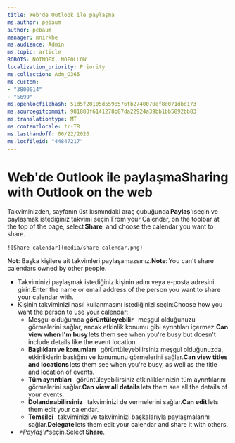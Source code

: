 ```yaml
---
title: Web'de Outlook ile paylaşma
ms.author: pebaum
author: pebaum
manager: mnirkhe
ms.audience: Admin
ms.topic: article
ROBOTS: NOINDEX, NOFOLLOW
localization_priority: Priority
ms.collection: Adm_O365
ms.custom:
- "3800014"
- "5699"
ms.openlocfilehash: 51d5f20105d5598576fb2740070ef8d071dbd173
ms.sourcegitcommit: 981880f6141278b87da22924a39bb1bb5892bb83
ms.translationtype: MT
ms.contentlocale: tr-TR
ms.lasthandoff: 06/22/2020
ms.locfileid: "44847217"
---
```

# <a name="sharing-with-outlook-on-the-web"></a><span data-ttu-id="ecc7d-102">Web'de Outlook ile paylaşma</span><span class="sxs-lookup"><span data-stu-id="ecc7d-102">Sharing with Outlook on the web</span></span>

<span data-ttu-id="ecc7d-103">Takviminizden, sayfanın üst kısmındaki araç çubuğunda **Paylaş'ı**seçin ve paylaşmak istediğiniz takvimi seçin.</span><span class="sxs-lookup"><span data-stu-id="ecc7d-103">From your Calendar, on the toolbar at the top of the page, select **Share**, and choose the calendar you want to share.</span></span>

    ![Share calendar](media/share-calendar.png)

<span data-ttu-id="ecc7d-104">**Not**: Başka kişilere ait takvimleri paylaşamazsınız.</span><span class="sxs-lookup"><span data-stu-id="ecc7d-104">**Note**: You can't share calendars owned by other people.</span></span>

- <span data-ttu-id="ecc7d-105">Takviminizi paylaşmak istediğiniz kişinin adını veya e-posta adresini girin.</span><span class="sxs-lookup"><span data-stu-id="ecc7d-105">Enter the name or email address of the person you want to share your calendar with.</span></span>
- <span data-ttu-id="ecc7d-106">Kişinin takviminizi nasıl kullanmasını istediğinizi seçin:</span><span class="sxs-lookup"><span data-stu-id="ecc7d-106">Choose how you want the person to use your calendar:</span></span>
    - <span data-ttu-id="ecc7d-107">Meşgul olduğumda **görüntüleyebilir**   meşgul olduğunuzu görmelerini sağlar, ancak etkinlik konumu gibi ayrıntıları içermez.</span><span class="sxs-lookup"><span data-stu-id="ecc7d-107">**Can view when I'm busy** lets them see when you're busy but doesn't include details like the event location.</span></span>
    - <span data-ttu-id="ecc7d-108">**Başlıkları ve konumları**   görüntüleyebilirsiniz meşgul olduğunuzda, etkinliklerin başlığını ve konumunu görmelerini sağlar.</span><span class="sxs-lookup"><span data-stu-id="ecc7d-108">**Can view titles and locations** lets them see when you're busy, as well as the title and location of events.</span></span>
    - <span data-ttu-id="ecc7d-109">**Tüm ayrıntıları**   görüntüleyebilirsiniz etkinliklerinizin tüm ayrıntılarını görmelerini sağlar.</span><span class="sxs-lookup"><span data-stu-id="ecc7d-109">**Can view all details** lets them see all the details of your events.</span></span>
    - <span data-ttu-id="ecc7d-110">**Dolandırabilirsiniz**   takviminizi de vermelerini sağlar.</span><span class="sxs-lookup"><span data-stu-id="ecc7d-110">**Can edit** lets them edit your calendar.</span></span>
    - <span data-ttu-id="ecc7d-111">**Temsilci**   takviminizi ve takviminizi başkalarıyla paylaşmalarını sağlar.</span><span class="sxs-lookup"><span data-stu-id="ecc7d-111">**Delegate** lets them edit your calendar and share it with others.</span></span>
- <span data-ttu-id="ecc7d-112"> *\*Paylaş'ı*\*seçin.</span><span class="sxs-lookup"><span data-stu-id="ecc7d-112">Select **Share**.</span></span>
